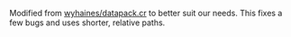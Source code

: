 Modified from [wyhaines/datapack.cr](https://github.com/wyhaines/datapack.cr) to better suit our needs.
This fixes a few bugs and uses shorter, relative paths.

